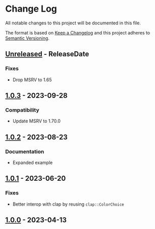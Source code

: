 # Change Log
All notable changes to this project will be documented in this file.

The format is based on [Keep a Changelog](http://keepachangelog.com/)
and this project adheres to [Semantic Versioning](http://semver.org/).

<!-- next-header -->
## [Unreleased] - ReleaseDate

### Fixes

- Drop MSRV to 1.65

## [1.0.3] - 2023-09-28

### Compatibility

- Update MSRV to 1.70.0

## [1.0.2] - 2023-08-23

### Documentation

- Expanded example

## [1.0.1] - 2023-06-20

### Fixes

- Better interop with clap by reusing `clap::ColorChoice`

## [1.0.0] - 2023-04-13

<!-- next-url -->
[Unreleased]: https://github.com/rust-cli/anstyle/compare/colorchoice-clap-v1.0.3...HEAD
[1.0.3]: https://github.com/rust-cli/anstyle/compare/colorchoice-clap-v1.0.2...colorchoice-clap-v1.0.3
[1.0.2]: https://github.com/rust-cli/anstyle/compare/colorchoice-clap-v1.0.1...colorchoice-clap-v1.0.2
[1.0.1]: https://github.com/rust-cli/anstyle/compare/colorchoice-clap-v1.0.0...colorchoice-clap-v1.0.1
[1.0.0]: https://github.com/rust-cli/anstyle/compare/c4423c1...colorchoice-clap-v1.0.0
